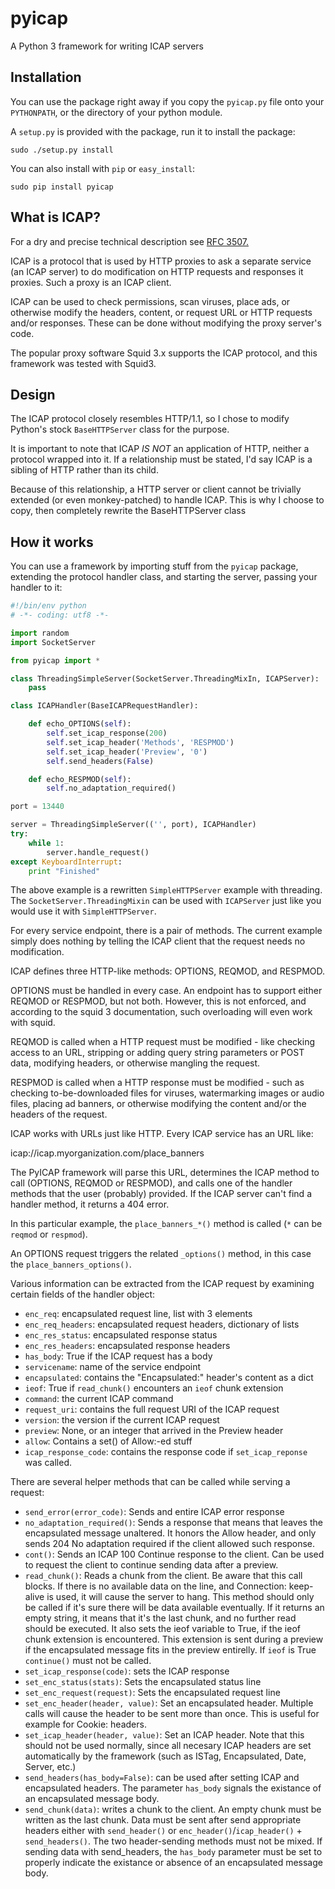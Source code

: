 pyicap
======

A Python 3 framework for writing ICAP servers

Installation
------------

You can use the package right away if you copy the `pyicap.py` file
onto your `PYTHONPATH`, or the directory of your python module.

A `setup.py` is provided with the package, run it to install the
package:

    sudo ./setup.py install

You can also install with `pip` or `easy_install`:

    sudo pip install pyicap

What is ICAP?
-------------

For a dry and precise technical description see [RFC 3507.](https://tools.ietf.org/html/rfc3507)

ICAP is a protocol that is used by HTTP proxies to ask a separate
service (an ICAP server) to do modification on HTTP requests and
responses it proxies. Such a proxy is an ICAP client.

ICAP can be used to check permissions, scan viruses, place ads, or
otherwise modify the headers, content, or request URL or HTTP requests
and/or responses. These can be done without modifying the proxy server's
code.

The popular proxy software Squid 3.x supports the ICAP protocol, and
this framework was tested with Squid3.

Design
------

The ICAP protocol closely resembles HTTP/1.1, so I chose to modify
Python's stock `BaseHTTPServer` class for the purpose.

It is important to note that ICAP _IS NOT_ an application of HTTP,
neither a protocol wrapped into it. If a relationship must be stated,
I'd say ICAP is a sibling of HTTP rather than its child.

Because of this relationship, a HTTP server or client cannot be trivially
extended (or even monkey-patched) to handle ICAP. This is why I choose
to copy, then completely rewrite the BaseHTTPServer class

How it works
------------

You can use a framework by importing stuff from the `pyicap` package,
extending the protocol handler class, and starting the server, passing
your handler to it:

```python
#!/bin/env python
# -*- coding: utf8 -*-

import random
import SocketServer

from pyicap import *

class ThreadingSimpleServer(SocketServer.ThreadingMixIn, ICAPServer):
    pass

class ICAPHandler(BaseICAPRequestHandler):

    def echo_OPTIONS(self):
        self.set_icap_response(200)
        self.set_icap_header('Methods', 'RESPMOD')
        self.set_icap_header('Preview', '0')
        self.send_headers(False)

    def echo_RESPMOD(self):
        self.no_adaptation_required()

port = 13440

server = ThreadingSimpleServer(('', port), ICAPHandler)
try:
    while 1:
        server.handle_request()
except KeyboardInterrupt:
    print "Finished"

```

The above example is a rewritten `SimpleHTTPServer` example with
threading. The `SocketServer.ThreadingMixin` can be used with `ICAPServer`
just like you would use it with `SimpleHTTPServer`.

For every service endpoint, there is a pair of methods. The current
example simply does nothing by telling the ICAP client that the request
needs no modification.

ICAP defines three HTTP-like methods: OPTIONS, REQMOD, and RESPMOD.

OPTIONS must be handled in every case. An endpoint has to support either
REQMOD or RESPMOD, but not both. However, this is not enforced, and
according to the squid 3 documentation, such overloading will even work
with squid.

REQMOD is called when a HTTP request must be modified - like checking
access to an URL, stripping or adding query string parameters or POST
data, modifying headers, or otherwise mangling the request.

RESPMOD is called when a HTTP response must be modified - such as
checking to-be-downloaded files for viruses, watermarking images or
audio files, placing ad banners, or otherwise modifying the content
and/or the headers of the request.

ICAP works with URLs just like HTTP. Every ICAP service has an URL like:

icap://icap.myorganization.com/place_banners

The PyICAP framework will parse this URL, determines the ICAP method to
call (OPTIONS, REQMOD or RESPMOD), and calls one of the handler methods
that the user (probably) provided. If the ICAP server can't find a
handler method, it returns a 404 error.

In this particular example, the `place_banners_*()` method is called (`*`
can be `reqmod` or `respmod`).

An OPTIONS request triggers the related `_options()` method, in this case
the `place_banners_options()`.

Various information can be extracted from the ICAP request by examining
certain fields of the handler object:

* `enc_req`: encapsulated request line, list with 3 elements
* `enc_req_headers`: encapsulated request headers, dictionary of lists
* `enc_res_status`: encapsulated response status
* `enc_res_headers`: encapsulated response headers
* `has_body`: True if the ICAP request has a body
* `servicename`: name of the service endpoint
* `encapsulated`: contains the "Encapsulated:" header's content as a dict
* `ieof`: True if `read_chunk()` encounters an `ieof` chunk extension
* `command`: the current ICAP command
* `request_uri`: contains the full request URI of the ICAP request
* `version`: the version if the current ICAP request
* `preview`: None, or an integer that arrived in the Preview header
* `allow`: Contains a set() of Allow:-ed stuff
* `icap_response_code`: contains the response code if `set_icap_reponse`
  was called.

There are several helper methods that can be called while serving a
request:

* `send_error(error_code)`: Sends and entire ICAP error response
* `no_adaptation_required()`: Sends a response that means that leaves the
  encapsulated message unaltered. It honors the Allow header, and only
  sends 204 No adaptation required if the client allowed such response.
* `cont()`: Sends an ICAP 100 Continue response to the client. Can be
  used to request the client to continue sending data after a preview.
* `read_chunk()`: Reads a chunk from the client. Be aware that this call
  blocks. If there is no available data on the line, and Connection: 
  keep-alive is used, it will cause the server to hang. This method
  should only be called if it's sure there will be data available
  eventually. If it returns an empty string, it means that it's the
  last chunk, and no further read should be executed. It also sets the
  ieof variable to True, if the ieof chunk extension is encountered.
  This extension is sent during a preview if the encapsulated message
  fits in the preview entirelly. If `ieof` is True `continue()` must not be
  called.
* `set_icap_response(code)`: sets the ICAP response
* `set_enc_status(stats)`: Sets the encapsulated status line
* `set_enc_request(request)`: Sets the encapsulated request line
* `set_enc_header(header, value)`: Set an encapsulated header. Multiple
  calls will cause the header to be sent more than once. This is useful
  for example for Cookie: headers.
* `set_icap_header(header, value)`: Set an ICAP header. Note that this should
  not be used normally, since all necesary ICAP headers are set
  automatically by the framework (such as ISTag, Encapsulated, Date,
  Server, etc.)
* `send_headers(has_body=False)`: can be used after setting ICAP and
  encapsulated headers. The parameter `has_body` signals the existance of
  an encapsulated message body.
* `send_chunk(data)`: writes a chunk to the client. An empty chunk must
  be written as the last chunk. Data must be sent after send appropriate
  headers either with `send_header()` or `enc_header()`/`icap_header()` +
  `send_headers()`. The two header-sending methods must not be mixed.
  If sending data with send_headers, the `has_body` parameter must be set
  to properly indicate the existance or absence of an encapsulated
  message body.
